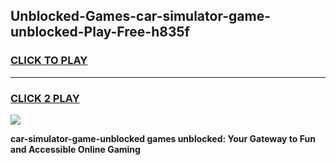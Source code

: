 
## Unblocked-Games-car-simulator-game-unblocked-Play-Free-h835f
<h3>
<a href="https://premium76.site?title=car-simulator-game-unblocked&ref=10A">CLICK TO PLAY</a></h3>
<hr>

<h3>
<a href="https://premium76.site?title=car-simulator-game-unblocked&ref=10A">CLICK 2 PLAY</a>
  
</h3>

<a href="https://premium76.site?title=car-simulator-game-unblocked&ref=10A"><img src="https://clearcache.store/games.png"></a>


**car-simulator-game-unblocked games unblocked: Your Gateway to Fun and Accessible Online Gaming**

